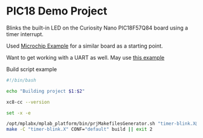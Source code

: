 # PIC18 Demo Project

Blinks the built-in LED on the Curiosity Nano PIC18F57Q84 board using a timer interrupt.

Used [Microchip Example](https://github.com/microchip-pic-avr-examples/pic18f57q43-blink-with-timer-mplab-mcc) for a similar board as a starting point.

Want to get working with a UART as well. May use [this example](https://github.com/microchip-pic-avr-examples/pic18f57q43-dma-uart-echo-mplab-mcc)

Build script example

```bash
#!/bin/bash

echo "Building project $1:$2"

xc8-cc --version

set -x -e

/opt/mplabx/mplab_platform/bin/prjMakefilesGenerator.sh "timer-blink.X@default" || exit 1
make -C "timer-blink.X" CONF="default" build || exit 2
```
